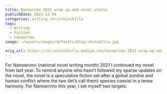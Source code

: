 ```yaml
---
title: Nanowrimo 2021 wrap up and novel status
publishDate: 2021-12-04
categories: writing chrischinchilla
tags: 
  - Writing
  - Fiction
  - nanowrimo
image: ~/assets/images/defaults/blog-chinchilla.jpg

orig_url: https://chrischinchilla.medium.com/nanowrimo-2021-wrap-up-and-novel-status-798214d19cec
---
```


For Nanowrimo (national novel writing month) 2021 I continued my novel from last year. To remind anyone who hasn’t followed my sparse updates on the novel, the novel is a speculative fiction set after a global zombie and human conflict where the two (let’s call them) species coexist in a tense harmony. For Nanowrimo this year, I set myself two targets.